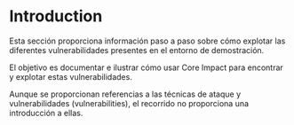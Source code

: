 # Introduction
Esta sección proporciona información paso a paso sobre cómo explotar las diferentes vulnerabilidades presentes en el entorno de demostración.

El objetivo es documentar e ilustrar cómo usar Core Impact para encontrar y explotar estas vulnerabilidades.

Aunque se proporcionan referencias a las técnicas de ataque y vulnerabilidades (vulnerabilities), el recorrido no proporciona una introducción a ellas.